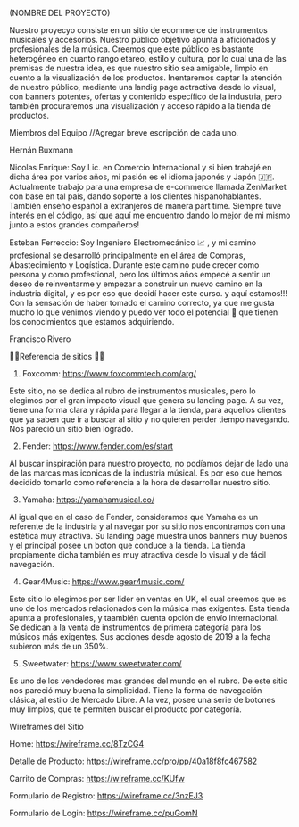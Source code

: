 (NOMBRE DEL PROYECTO)

Nuestro proyecyo consiste en un sitio de ecommerce de instrumentos musicales y accesorios. Nuestro público objetivo apunta a aficionados y profesionales de la música. Creemos que este público es bastante heterogéneo en cuanto rango etareo, estilo y cultura, por lo cual una de las premisas de nuestra idea, es que nuestro sitio sea amigable, limpio en cuento a la visualización de los productos. 
Inentaremos captar la atención de nuestro público, mediante una landig page actractiva desde  lo visual, con banners potentes, ofertas y contenido específico de la industria, pero también procuraremos una visualización y acceso rápido a la tienda de productos.

Miembros del Equipo //Agregar breve escripción de cada uno.

Hernán Buxmann

Nicolas Enrique: Soy Lic. en Comercio Internacional y si bien trabajé en dicha área por varios años, mi pasión es el idioma japonés y Japón 🇯🇵. Actualmente trabajo para una empresa de e-commerce llamada ZenMarket con base en tal país, dando soporte a los clientes hispanohablantes. También enseño español a extranjeros de manera part time. Siempre tuve interés en el código, así que aquí me encuentro dando lo mejor de mi mismo junto a estos grandes compañeros!

Esteban Ferreccio: Soy Ingeniero Electromecánico 📈 , y mi camino profesional se desarrolló principalmente en el área de Compras, Abastecimiento y Logística. Durante este camino pude crecer como persona y como profestional, pero los últimos años empecé a sentir un deseo de reinventarme y empezar a construir un nuevo camino en la industria digital, y es por eso que decidí hacer este curso. y aquí estamos!!! Con la sensación de haber tomado el camino correcto, ya que me gusta mucho lo que venimos viendo y puedo ver todo el potencial 🚀 que tienen los conocimientos que estamos adquiriendo.

Francisco Rivero


🎸🎻Referencia de sitios 🎹🎺

1) Foxcomm: https://www.foxcommtech.com/arg/

Este sitio, no se dedica al rubro de instrumentos musicales, pero lo elegimos por el gran impacto visual que genera su landing page. A su vez, tiene una forma clara y rápida para llegar a la tienda, para aquellos clientes que ya saben que ir a buscar al sitio y no quieren perder tiempo navegando. Nos pareció un sitio bien logrado.

2) Fender: https://www.fender.com/es/start 

Al buscar inspiración para nuestro proyecto, no podíamos dejar de lado una de las marcas mas iconicas de la industria músical. Es por eso que hemos decidido tomarlo como referencia a la hora de desarrollar nuestro sitio.

3) Yamaha: https://yamahamusical.co/ 

Al igual que en el caso de Fender, consideramos que Yamaha es un referente de la industria y al navegar por su sitio nos encontramos con una estética muy atractiva. Su landing page muestra unos banners muy buenos y el principal posee un boton que conduce a la tienda. La tienda propiamente dicha también es muy atractiva desde lo visual y de fácil navegación.

4) Gear4Music: https://www.gear4music.com/

Este sitio lo elegimos por ser lider en ventas en UK, el cual creemos que es uno de los mercados relacionados con la música mas exigentes. Esta tienda apunta a profesionales, y taambién cuenta opción de envío internacional. Se dedican a la venta de instrumentos de primera categoría para los músicos más exigentes.
Sus acciones desde agosto de 2019 a la fecha subieron más de un 350%. 

5) Sweetwater: https://www.sweetwater.com/

Es uno de los vendedores mas grandes del mundo en el rubro. De este sitio nos pareció muy buena la simplicidad. Tiene la forma de navegación clásica, al estilo de Mercado Libre.
A la vez, posee una serie de botones muy limpios, que te permiten buscar el producto por categoría.

Wireframes del Sitio

Home: https://wireframe.cc/8TzCG4

Detalle de Producto: https://wireframe.cc/pro/pp/40a18f8fc467582

Carrito de Compras: https://wireframe.cc/KUfw

Formulario de Registro: https://wireframe.cc/3nzEJ3 

Formulario de Login: https://wireframe.cc/puGomN

